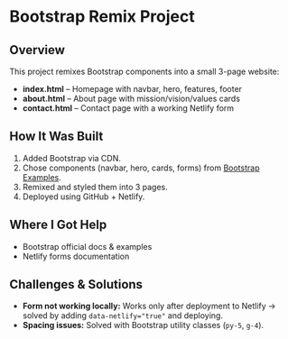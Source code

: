 # Bootstrap Remix Project


## Overview
This project remixes Bootstrap components into a small 3-page website:
- **index.html** – Homepage with navbar, hero, features, footer
- **about.html** – About page with mission/vision/values cards
- **contact.html** – Contact page with a working Netlify form


## How It Was Built
1. Added Bootstrap via CDN.
2. Chose components (navbar, hero, cards, forms) from [Bootstrap Examples](https://getbootstrap.com/docs/5.3/examples/).
3. Remixed and styled them into 3 pages.
4. Deployed using GitHub + Netlify.


## Where I Got Help
- Bootstrap official docs & examples
- Netlify forms documentation


## Challenges & Solutions
- **Form not working locally:** Works only after deployment to Netlify → solved by adding `data-netlify="true"` and deploying.
- **Spacing issues:** Solved with Bootstrap utility classes (`py-5`, `g-4`).